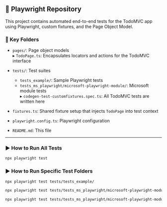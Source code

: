 ## 📘 Playwright Repository

This project contains automated end-to-end tests for the TodoMVC app using Playwright, custom fixtures, and the Page Object Model.

### 📁 Key Folders

- `pages/`: Page object models  
  ▸ `TodoPage.ts`: Encapsulates locators and actions for the TodoMVC interface

- `tests/`: Test suites  
  - `tests_example/`: Sample Playwright tests  
  - `tests_ms_playwright/microsoft-playwright-module/`: Microsoft module tests  
    ▸ `codegen-test-customfixtures.spec.ts`: All TodoMVC tests are written here

- `fixtures.ts`: Shared fixture setup that injects `TodoPage` into test context  
- `playwright.config.ts`: Playwright configuration  
- `README.md`: This file  

---
### ▶️ How to Run All Tests
```bash
npx playwright test
```

### ▶️ How to Run Specific Test Folders
```bash
npx playwright test tests/tests_example/
```

```bash
npx playwright test tests/tests_ms_playwright/microsoft-playwright-module/
```

```bash
npx playwright test tests/tests_ms_playwright/microsoft-playwright-module/codegen-test-customfixtures.spec.ts
```

